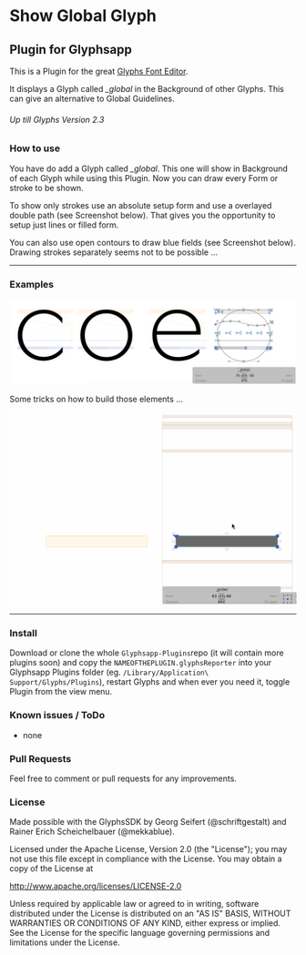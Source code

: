 # Show Global Glyph

## Plugin for Glyphsapp

This is a Plugin for the great [Glyphs Font Editor](http://glyphsapp.com/).

It displays a Glyph called *_global* in the Background of other Glyphs. 
This can give an alternative to Global Guidelines.

###### Up till Glyphs Version 2.3


### How to use

You have do add a Glyph called *_global*. This one will show in Background of each Glyph while using this Plugin.
Now you can draw every Form or stroke to be shown.

To show only strokes use an absolute setup form and use a overlayed double path (see Screenshot below).
That gives you the opportunity to setup just lines or filled form.

You can also use open contours to draw blue fields (see Screenshot below). Drawing strokes separately seems not to be possible ...


- - - - - - - - - - - - - - - - - - - - - - - - - - - - - - - - - - - - - - - - 

### Examples

![Show Global Glyph](ShowGlobalGlyph.png)


Some tricks on how to build those elements ...

![Build Global Glyph](BuildGlobalGlyph.gif)


- - - - - - - - - - - - - - - - - - - - - - - - - - - - - - - - - - - - - - - - 

### Install

Download or clone the whole `Glyphsapp-Plugins`repo (it will contain more plugins soon) and copy the `NAMEOFTHEPLUGIN.glyphsReporter` into your Glyphsapp Plugins folder (eg. `/Library/Application\ Support/Glyphs/Plugins`), restart Glyphs and when ever you need it, toggle Plugin from the view menu.


### Known issues / ToDo

- none


### Pull Requests

Feel free to comment or pull requests for any improvements.


### License

Made possible with the GlyphsSDK by Georg Seifert (@schriftgestalt) and Rainer Erich Scheichelbauer (@mekkablue).

Licensed under the Apache License, Version 2.0 (the "License");
you may not use this file except in compliance with the License.
You may obtain a copy of the License at

http://www.apache.org/licenses/LICENSE-2.0

Unless required by applicable law or agreed to in writing, software
distributed under the License is distributed on an "AS IS" BASIS,
WITHOUT WARRANTIES OR CONDITIONS OF ANY KIND, either express or implied.
See the License for the specific language governing permissions and
limitations under the License.

